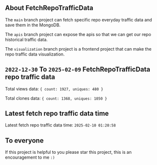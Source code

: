 ## About FetchRepoTrafficData

The `main` branch project can fetch specific repo everyday traffic data and save them in the MongoDB.

The `apis` branch project can expose the apis so that we can get our repo historical traffic data.

The `visualization` branch project is a frontend project that can make the repo traffic data visualization.

## `2022-12-30` To `2025-02-09` FetchRepoTrafficData repo traffic data

Total views data: `{ count: 1927, uniques: 480 }`

Total clones data: `{ count: 1368, uniques: 1050 }`

## Latest fetch repo traffic data time

Latest fetch repo traffic data time: `2025-02-10 01:20:58`

## To everyone

If this project is helpful to you please star this project, this is an encouragement to me `:)`



